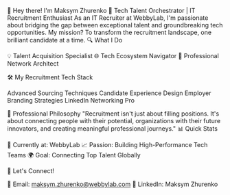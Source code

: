 👋 Hey there! I'm Maksym Zhurenko
🚀 Tech Talent Orchestrator | IT Recruitment Enthusiast
As an IT Recruiter at WebbyLab, I'm passionate about bridging the gap between exceptional talent and groundbreaking tech opportunities. My mission? To transform the recruitment landscape, one brilliant candidate at a time.
🔍 What I Do

💡 Talent Acquisition Specialist
🌐 Tech Ecosystem Navigator
🤝 Professional Network Architect

🛠️ My Recruitment Tech Stack

Advanced Sourcing Techniques
Candidate Experience Design
Employer Branding Strategies
LinkedIn Networking Pro

🌟 Professional Philosophy
"Recruitment isn't just about filling positions. It's about connecting people with their potential, organizations with their future innovators, and creating meaningful professional journeys."
📊 Quick Stats

🏢 Currently at: WebbyLab
📈 Passion: Building High-Performance Tech Teams
🌍 Goal: Connecting Top Talent Globally

💌 Let's Connect!

📧 Email: maksym.zhurenko@webbylab.com
🔗 LinkedIn: Maksym Zhurenko

